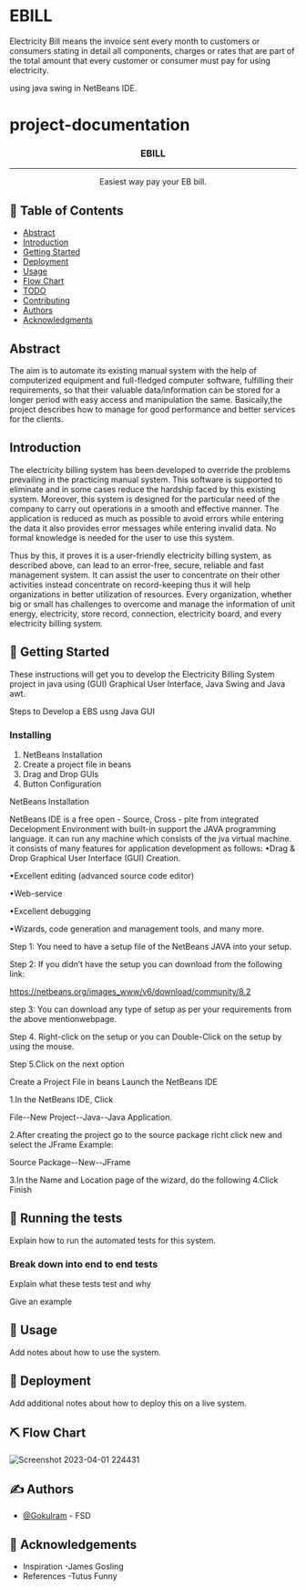 # EBILL
Electricity Bill means the invoice sent every month to customers or consumers stating in detail all components, charges or rates that are part of the total amount that every customer or consumer must pay for using electricity.

using java swing in NetBeans IDE.
# project-documentation


<h3 align="center">EBILL</h3>


---

<p align="center">  Easiest way pay your EB bill.
    <br> 
</p>

## 📝 Table of Contents
- [Abstract](#Abstract)
- [Introduction](#Introduction)
- [Getting Started](#getting_started)
- [Deployment](#deployment)
- [Usage](#usage)
- [Flow Chart](#flowchart)
- [TODO](../TODO.md)
- [Contributing](../CONTRIBUTING.md)
- [Authors](#authors)
- [Acknowledgments](#acknowledgement)

## Abstract <a name = "Abstract"></a>
The aim is to automate its existing manual system with the help of computerized equipment and full-fledged computer software, fulfilling their requirements, so that their valuable data/information can be stored for a longer period with easy access and manipulation the same. Basically,the project describes how to manage for good performance and better services for the clients.

## Introduction
The electricity billing system has been developed to override the problems prevailing in the practicing manual system. This software is supported to eliminate and in some cases reduce the hardship faced by this existing system. Moreover, this system is designed for the particular need of the company to carry out operations in a smooth and effective manner. The application is reduced as much as possible to avoid errors while entering the data it also provides error messages while entering invalid data. No formal knowledge is needed for the user to use this system.

Thus by this, it proves it is a user-friendly electricity billing system, as described above, can lead to an error-free, secure, reliable and fast management system. It can assist the user to concentrate on their other activities instead concentrate on record-keeping thus it will help organizations in better utilization of resources. Every organization, whether big or small has challenges to overcome and manage the information of unit energy, electricity, store record, connection, electricity board, and every electricity billing system.

## 🏁 Getting Started <a name = "getting_started"></a>
These instructions will get you to develop the Electricity Billing System project in java using (GUI) Graphical User Interface, Java Swing and Java awt.

Steps to Develop a EBS usng Java GUI

### Installing

1. NetBeans Installation
2. Create a project file in beans
3. Drag and Drop GUIs
4. Button Configuration

NetBeans Installation

NetBeans IDE is a free open - Source, Cross - plte from integrated Decelopment Environment with built-in support the JAVA programming language. it can run any machine which consists of the jva virtual machine. it consists of many features for application development as follows:
•Drag & Drop Graphical User Interface (GUI) Creation.

•Excellent editing (advanced source code editor)

•Web-service

•Excellent debugging

•Wizards, code generation and management tools, and many more.

Step 1: You need to have a setup file of the NetBeans JAVA into your setup.

Step 2: If you didn’t have the setup you can download from the following link:

https://netbeans.org/images_www/v6/download/community/8.2

step 3: You can download any type of setup as per your requirements from the above mentionwebpage.

Step 4. Right-click on the setup or you can Double-Click on the setup by using the mouse.

Step 5.Click on the next option

Create a Project File in beans
Launch the NetBeans IDE

1.In the NetBeans IDE,
Click

File--New Project--Java--Java Application.

2.After creating the project go to the source package richt click new and select the JFrame
Example:

Source Package--New--JFrame

3.In the Name and Location page of the wizard, do the following
4.Click Finish



## 🔧 Running the tests <a name = "tests"></a>
Explain how to run the automated tests for this system.

### Break down into end to end tests
Explain what these tests test and why


Give an example


## 🎈 Usage <a name="usage"></a>
Add notes about how to use the system.

## 🚀 Deployment <a name = "deployment"></a>
Add additional notes about how to deploy this on a live system.

## ⛏ Flow Chart <a name = "flowchart"></a>
![Screenshot 2023-04-01 224431](https://user-images.githubusercontent.com/127830926/232712018-223a419d-f21f-4ba8-94f9-37ab3232f2f7.png)


## ✍ Authors <a name = "authors"></a>
- [@Gokulram](https://github.com/GokulRamMani) - FSD

## 🎉 Acknowledgements <a name = "acknowledgement"></a>
- Inspiration
-James Gosling
- References
-Tutus Funny 
